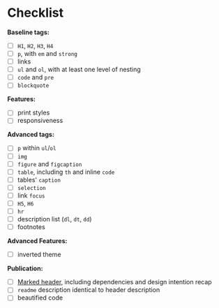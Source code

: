 # Checklist

**Baseline tags:**

- [ ] `H1`, `H2`, `H3`, `H4`
- [ ] `p`, with `em` and `strong`
- [ ] links
- [ ] `ul` and `ol`, with at least one level of nesting
- [ ] `code` and `pre`
- [ ] `blockquote`

**Features:**

- [ ] print styles
- [ ] responsiveness

**Advanced tags:**

- [ ] `p` within `ul`/`ol`
- [ ] `img`
- [ ] `figure` and `figcaption`
- [ ] `table`, including `th` and inline `code`
- [ ] tables' `caption`
- [ ] `selection`
- [ ] link `focus`
- [ ] `H5`, `H6`
- [ ] `hr`
- [ ] description list (`dl`, `dt`, `dd`)
- [ ] footnotes

**Advanced Features:**

- [ ] inverted theme

**Publication:**

- [ ] [Marked header](https://github.com/ttscoff/MarkedCustomStyles/blob/master/Header.css), including dependencies and design intention recap
- [ ] `readme` description identical to header description
- [ ] beautified code
